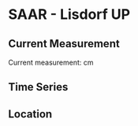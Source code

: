 # SAAR - Lisdorf UP

## Current Measurement

Current measurement: <Value topic="rivers/pegel-online/SAAR/Lisdorf UP/measurementValue"/> cm

## Time Series

<TimeSeries topic="rivers/pegel-online/SAAR/Lisdorf UP/measurementValue" period="week" />

## Location

<WorldMap>
  <Marker lat="49.298685113458" lon="6.764638015237176" labelTopic="rivers/pegel-online/SAAR/Lisdorf UP" />
</WorldMap>

